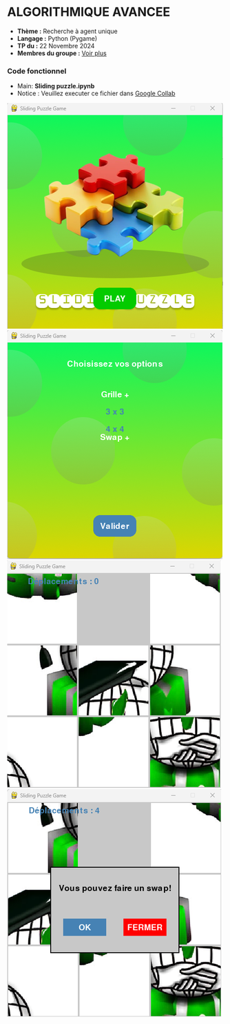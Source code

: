 #  ALGORITHMIQUE AVANCEE 

- **Thème :** Recherche à agent unique
- **Langage :** Python (Pygame)
- **TP du :** 22 Novembre 2024
- **Membres du groupe :**  [Voir plus](https://github.com/josoavj/tpAlgoML_M1/blob/master/README.md)

### Code fonctionnel

- Main: **Sliding puzzle.ipynb**
- Notice : Veuillez executer ce fichier dans [Google Collab](https://colab.research.google.com/)

 ![Homepage](https://github.com/josoavj/tpAlgoML_M1/blob/master/TP1/assets/Home.png)
 ![Options definition](https://github.com/josoavj/tpAlgoML_M1/blob/master/TP1/assets/Options.png)
 ![sliding Game](https://github.com/josoavj/tpAlgoML_M1/blob/master/TP1/assets/Game.png)
 ![8-puzzle 4-swap](https://github.com/josoavj/tpAlgoML_M1/blob/master/TP1/assets/8-puzzle4_swap.png)



